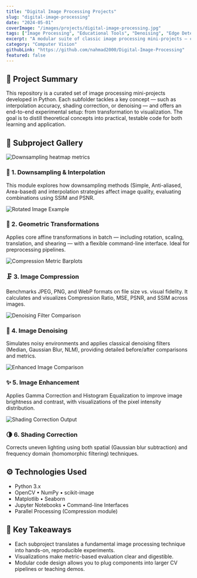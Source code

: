 ```yaml
---
title: "Digital Image Processing Projects"
slug: "digital-image-processing"
date: "2024-05-01"
coverImage: "/images/projects/digital-image-processing.jpg"
tags: ["Image Processing", "Educational Tools", "Denoising", "Edge Detection", "Visualization"]
excerpt: "A modular suite of classic image processing mini-projects — covering interpolation, compression, denoising, enhancement, and shading correction — with clean visual benchmarks and Python implementations."
category: "Computer Vision"
githubLink: "https://github.com/nahmad2000/Digital-Image-Processing"
featured: false
---
```


<div class="project-prose-container">

## 🧠 Project Summary
This repository is a curated set of image processing mini-projects developed in Python. Each subfolder tackles a key concept — such as interpolation accuracy, shading correction, or denoising — and offers an end-to-end experimental setup: from transformation to visualization. The goal is to distill theoretical concepts into practical, testable code for both learning and application.

## 📂 Subproject Gallery
<div class="project-gallery">
    <div class="dip-card">
        <img src="/images/projects/digital-image-processing/dip-downsampling.png" alt="Downsampling heatmap metrics" />
        <div class="dip-card-content">
            <h3>🔻 1. Downsampling & Interpolation</h3>
            <p>This module explores how downsampling methods (Simple, Anti-aliased, Area-based) and interpolation strategies affect image quality, evaluating combinations using SSIM and PSNR.</p>
        </div>
    </div>
    <div class="dip-card">
        <img src="/images/projects/digital-image-processing/dip-geometry.png" alt="Rotated Image Example" />
        <div class="dip-card-content">
            <h3>🔄 2. Geometric Transformations</h3>
            <p>Applies core affine transformations in batch — including rotation, scaling, translation, and shearing — with a flexible command-line interface. Ideal for preprocessing pipelines.</p>
        </div>
    </div>
    <div class="dip-card">
        <img src="/images/projects/digital-image-processing/dip-compression.png" alt="Compression Metric Barplots" />
        <div class="dip-card-content">
            <h3>🗜️ 3. Image Compression</h3>
            <p>Benchmarks JPEG, PNG, and WebP formats on file size vs. visual fidelity. It calculates and visualizes Compression Ratio, MSE, PSNR, and SSIM across images.</p>
        </div>
    </div>
    <div class="dip-card">
        <img src="/images/projects/digital-image-processing/dip-denoising.png" alt="Denoising Filter Comparison" />
        <div class="dip-card-content">
            <h3>🧹 4. Image Denoising</h3>
            <p>Simulates noisy environments and applies classical denoising filters (Median, Gaussian Blur, NLM), providing detailed before/after comparisons and metrics.</p>
        </div>
    </div>
    <div class="dip-card">
        <img src="/images/projects/digital-image-processing/dip-enhancement.png" alt="Enhanced Image Comparison" />
        <div class="dip-card-content">
            <h3>✨ 5. Image Enhancement</h3>
            <p>Applies Gamma Correction and Histogram Equalization to improve image brightness and contrast, with visualizations of the pixel intensity distribution.</p>
        </div>
    </div>
    <div class="dip-card">
        <img src="/images/projects/digital-image-processing/dip-shading.png" alt="Shading Correction Output" />
        <div class="dip-card-content">
            <h3>🌗 6. Shading Correction</h3>
            <p>Corrects uneven lighting using both spatial (Gaussian blur subtraction) and frequency domain (homomorphic filtering) techniques.</p>
        </div>
    </div>
</div>

## ⚙️ Technologies Used
- Python 3.x
- OpenCV • NumPy • scikit-image
- Matplotlib • Seaborn
- Jupyter Notebooks • Command-line Interfaces
- Parallel Processing (Compression module)

## 🧠 Key Takeaways
- Each subproject translates a fundamental image processing technique into hands-on, reproducible experiments.
- Visualizations make metric-based evaluation clear and digestible.
- Modular code design allows you to plug components into larger CV pipelines or teaching demos.

</div>